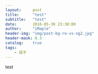 ```yaml
---
layout:     post
title:      "test"
subtitle:   "test"
date:       2016-05-30 23:30:00
author:     "iMaple"
header-img: "img/post-bg-re-vs-ng2.jpg"
header-mask: 0.3
catalog:    true
tags:
    - 段子
---
```


test
